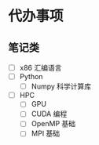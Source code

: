 # 代办事项

## 笔记类

- [ ] x86 汇编语言
- [ ] Python
    - [ ] Numpy 科学计算库
- [ ] HPC
    - [ ] GPU
    - [ ] CUDA 编程
    - [ ] OpenMP 基础
    - [ ] MPI 基础
